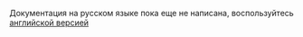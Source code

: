 Документация на русском языке пока еще не написана, воспользуйтесь [английской версией](Documentation)
